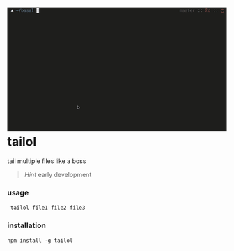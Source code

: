 ![](media/tailol2.gif)
tailol
========

tail multiple files like a boss

> *Hint* early development

###  usage
```
 tailol file1 file2 file3
```

### installation

```
npm install -g tailol
```
